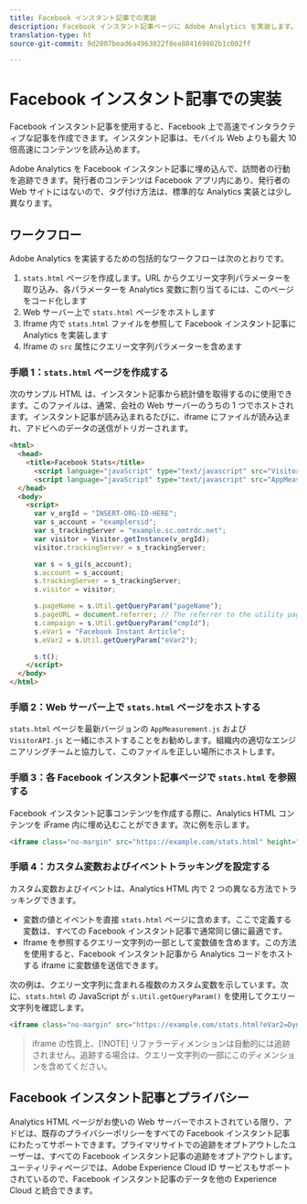 ```yaml
---
title: Facebook インスタント記事での実装
description: Facebook インスタント記事ページに Adobe Analytics を実装します。
translation-type: ht
source-git-commit: 9d2007bead6a4963022f8ea884169802b1c002ff

---
```



# Facebook インスタント記事での実装

Facebook インスタント記事を使用すると、Facebook 上で高速でインタラクティブな記事を作成できます。インスタント記事は、モバイル Web よりも最大 10 倍高速にコンテンツを読み込めます。

Adobe Analytics を Facebook インスタント記事に埋め込んで、訪問者の行動を追跡できます。発行者のコンテンツは Facebook アプリ内にあり、発行者の Web サイトにはないので、タグ付け方法は、標準的な Analytics 実装とは少し異なります。

## ワークフロー

Adobe Analytics を実装するための包括的なワークフローは次のとおりです。

1. `stats.html` ページを作成します。URL からクエリー文字列パラメーターを取り込み、各パラメーターを Analytics 変数に割り当てるには、このページをコード化します
1. Web サーバー上で `stats.html` ページをホストします
1. Iframe 内で `stats.html` ファイルを参照して Facebook インスタント記事に Analytics を実装します
1. Iframe の `src` 属性にクエリー文字列パラメーターを含めます

### 手順 1：`stats.html` ページを作成する

次のサンプル HTML は、インスタント記事から統計値を取得するのに使用できます。このファイルは、通常、会社の Web サーバーのうちの 1 つでホストされます。インスタント記事が読み込まれるたびに、iframe にファイルが読み込まれ、アドビへのデータの送信がトリガーされます。

```html
<html>
  <head>
    <title>Facebook Stats</title>
      <script language="javaScript" type="text/javascript" src="VisitorAPI.js"></script>
      <script language="javaScript" type="text/javascript" src="AppMeasurement.js"></script>
  </head>
  <body>
    <script>
      var v_orgId = "INSERT-ORG-ID-HERE";
      var s_account = "examplersid";
      var s_trackingServer = "example.sc.omtrdc.net";
      var visitor = Visitor.getInstance(v_orgId);
      visitor.trackingServer = s_trackingServer;

      var s = s_gi(s_account);
      s.account = s_account;
      s.trackingServer = s_trackingServer;
      s.visitor = visitor;

      s.pageName = s.Util.getQueryParam("pageName");
      s.pageURL = document.referrer; // The referrer to the utility page is the parent frame
      s.campaign = s.Util.getQueryParam("cmpId");
      s.eVar1 = "Facebook Instant Article";
      s.eVar2 = s.Util.getQueryParam("eVar2");

      s.t();
    </script>
  </body>
</html>
```

### 手順 2：Web サーバー上で `stats.html` ページをホストする

`stats.html` ページを最新バージョンの `AppMeasurement.js` および `VisitorAPI.js` と一緒にホストすることをお勧めします。組織内の適切なエンジニアリングチームと協力して、このファイルを正しい場所にホストします。

### 手順 3：各 Facebook インスタント記事ページで `stats.html` を参照する

Facebook インスタント記事コンテンツを作成する際に、Analytics HTML コンテンツを iFrame 内に埋め込むことができます。次に例を示します。

```html
<iframe class="no-margin" src="https://example.com/stats.html" height="0"></iframe>
```

### 手順 4：カスタム変数およびイベントトラッキングを設定する

カスタム変数およびイベントは、Analytics HTML 内で 2 つの異なる方法でトラッキングできます。

* 変数の値とイベントを直接 `stats.html` ページに含めます。ここで定義する変数は、すべての Facebook インスタント記事で通常同じ値に最適です。
* Iframe を参照するクエリー文字列の一部として変数値を含めます。この方法を使用すると、Facebook インスタント記事から Analytics コードをホストする iframe に変数値を送信できます。

次の例は、クエリー文字列に含まれる複数のカスタム変数を示しています。次に、`stats.html` の JavaScript が `s.Util.getQueryParam()` を使用してクエリー文字列を確認します。

```html
<iframe class="no-margin" src="https://example.com/stats.html?eVar2=Dynamic%20article%20title&pageName=Example%20article%20name&cmpId=exampleID123" height="0"></iframe>
```

> iframe の性質上、[!NOTE] リファラーディメンションは自動的には追跡されません。追跡する場合は、クエリー文字列の一部にこのディメンションを含めてください。

## Facebook インスタント記事とプライバシー

Analytics HTML ページがお使いの Web サーバーでホストされている限り、アドビは、既存のプライバシーポリシーをすべての Facebook インスタント記事にわたってサポートできます。プライマリサイトでの追跡をオプトアウトしたユーザーは、すべての Facebook インスタント記事の追跡をオプトアウトします。ユーティリティページでは、Adobe Experience Cloud ID サービスもサポートされているので、Facebook インスタント記事のデータを他の Experience Cloud と統合できます。
